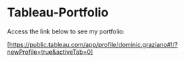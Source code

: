 # Tableau-Portfolio

Access the link below to see my portfolio:

[https://public.tableau.com/app/profile/dominic.graziano#!/?newProfile=true&activeTab=0]
